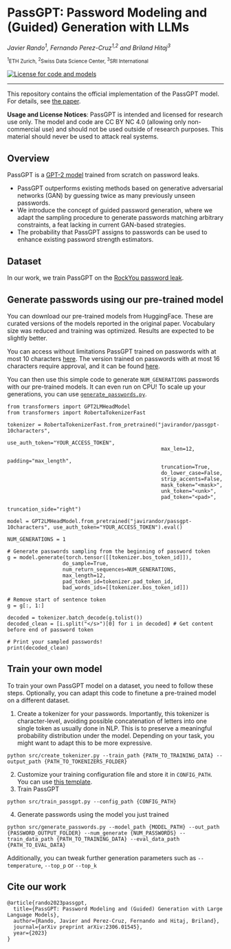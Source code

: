 # PassGPT: Password Modeling and (Guided) Generation with LLMs

_Javier Rando<sup>1</sup>, Fernando Perez-Cruz<sup>1,2</sup> and Briland Hitaj<sup>3</sup>_

<sup><sup>1</sup>ETH Zurich, <sup>2</sup>Swiss Data Science Center, <sup>3</sup>SRI International</sup>

[![License for code and models](https://img.shields.io/badge/Code%20and%20Models%20License-CC%20By%20NC%204.0-yellow)](https://github.com/javirandor/passbert/blob/main/LICENSE)

-----------

This repository contains the official implementation of the PassGPT model. For details, see [the paper](https://arxiv.org/abs/2306.01545).

**Usage and License Notices**: PassGPT is intended and licensed for research use only. The model and code are CC BY NC 4.0 (allowing only non-commercial use) and should not be used outside of research purposes. This material should never be used to attack real systems.

## Overview
PassGPT is a [GPT-2 model](https://huggingface.co/docs/transformers/model_doc/gpt2) trained from scratch on password leaks.
* PassGPT outperforms existing methods based on generative adversarial networks (GAN) by guessing twice as many previously unseen passwords.
* We introduce the concept of guided password generation, where we adapt the sampling procedure to generate passwords matching arbitrary constraints, a feat lacking in current GAN-based strategies. 
* The probability that PassGPT assigns to passwords can be used to enhance existing password strength estimators.

## Dataset
In our work, we train PassGPT on the [RockYou password leak](https://wiki.skullsecurity.org/index.php/Passwords).

## Generate passwords using our pre-trained model
You can download our pre-trained models from HuggingFace. These are curated versions of the models reported in the original paper. Vocabulary size was reduced and training was optimized. Results are expected to be slightly better.

You can access without limitations PassGPT trained on passwords with at most 10 characters [here](https://huggingface.co/javirandor/passgpt-10characters/). The version trained on passwords with at most 16 characters require approval, and it can be found [here](https://huggingface.co/javirandor/passgpt-16characters/). 

You can then use this simple code to generate `NUM_GENERATIONS` passwords with our pre-trained models. It can even run on CPU! To scale up your generations, you can use [`generate_passwords.py`](https://github.com/javirandor/passgpt/blob/main/src/generate_passwords.py).

```
from transformers import GPT2LMHeadModel
from transformers import RobertaTokenizerFast

tokenizer = RobertaTokenizerFast.from_pretrained("javirandor/passgpt-10characters",
                                                  use_auth_token="YOUR_ACCESS_TOKEN",
                                                  max_len=12,
                                                  padding="max_length", 
                                                  truncation=True,
                                                  do_lower_case=False,
                                                  strip_accents=False,
                                                  mask_token="<mask>",
                                                  unk_token="<unk>",
                                                  pad_token="<pad>",
                                                  truncation_side="right")

model = GPT2LMHeadModel.from_pretrained("javirandor/passgpt-10characters", use_auth_token="YOUR_ACCESS_TOKEN").eval()

NUM_GENERATIONS = 1

# Generate passwords sampling from the beginning of password token
g = model.generate(torch.tensor([[tokenizer.bos_token_id]]),
                  do_sample=True,
                  num_return_sequences=NUM_GENERATIONS,
                  max_length=12,
                  pad_token_id=tokenizer.pad_token_id,
                  bad_words_ids=[[tokenizer.bos_token_id]])

# Remove start of sentence token
g = g[:, 1:]

decoded = tokenizer.batch_decode(g.tolist())
decoded_clean = [i.split("</s>")[0] for i in decoded] # Get content before end of password token

# Print your sampled passwords!
print(decoded_clean)
```

## Train your own model

To train your own PassGPT model on a dataset, you need to follow these steps. Optionally, you can adapt this code to finetune a pre-trained model on a different dataset.

1. Create a tokenizer for your passwords. Importantly, this tokenizer is character-level, avoiding possible concatenation of letters into one single token as usually done in NLP. This is to preserve a meaningful probability distribution under the model. Depending on your task, you might want to adapt this to be more expressive.
```
python src/create_tokenizer.py --train_path {PATH_TO_TRAINING_DATA} --output_path {PATH_TO_TOKENIZERS_FOLDER}
```
2. Customize your training configuration file and store it in `CONFIG_PATH`. You can use [this template](https://github.com/javirandor/passbert/blob/main/configs/passgpt-16chars.yaml).
3. Train PassGPT
```
python src/train_passgpt.py --config_path {CONFIG_PATH}
```
4. Generate passwords using the model you just trained
```
python src/generate_passwords.py --model_path {MODEL_PATH} --out_path {PASSWORD_OUTPUT_FOLDER} --num_generate {NUM_PASSWORDS} --train_data_path {PATH_TO_TRAINING_DATA} --eval_data_path {PATH_TO_EVAL_DATA}
```
Additionally, you can tweak further generation parameters such as `--temperature`, `--top_p` or `--top_k`

## Cite our work
```
@article{rando2023passgpt,
  title={PassGPT: Password Modeling and (Guided) Generation with Large Language Models},
  author={Rando, Javier and Perez-Cruz, Fernando and Hitaj, Briland},
  journal={arXiv preprint arXiv:2306.01545},
  year={2023}
}
```
